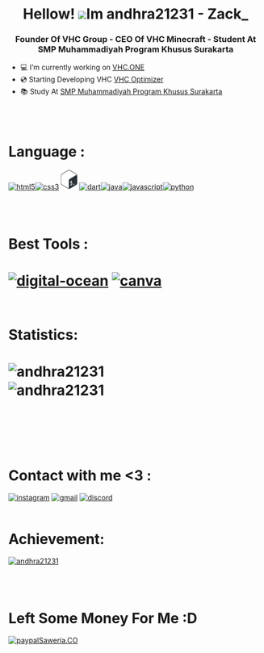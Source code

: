 <h1 align="center">Hellow! <img src="https://media.giphy.com/media/hvRJCLFzcasrR4ia7z/giphy.gif" width="25px">Im andhra21231 - Zack_</h1>
<h3 align="center">Founder Of VHC Group - CEO Of VHC Minecraft - Student At SMP Muhammadiyah Program Khusus Surakarta</h3>

 - 💻 I’m currently working on [VHC.ONE](https://developers.vhc.one)
 - 💿 Starting Developing VHC [VHC Optimizer](https://developers.vhc.one/optimizer)
 - 📚 Study At [SMP Muhammadiyah Program Khusus Surakarta](https://smp.muhpksolo.sch.id/)

<br><br>
<h1 align="left">Language : </h1>
<p align="left"> <a href="https://html.spec.whatwg.org/"><img src="https://raw.githubusercontent.com/abranhe/programming-languages-logos/master/src/html/html.svg" alt="html5" width="40" height="40"></a><a href="https://www.w3.org/TR/CSS/#css"><img src="https://raw.githubusercontent.com/detain/svg-logos/master/svg/css-3.svg" alt="css3" width="40" height="40"></a><a href="https://www.gnu.org/software/bash/"><img src="https://raw.githubusercontent.com/devicons/devicon/master/icons/bash/bash-plain.svg" alt="bash" width="40" height="40"></a><a href="https://dart.dev"><img src="https://raw.githubusercontent.com/AliasIO/wappalyzer/master/src/drivers/webextension/images/icons/Dart.svg" alt="dart" width="40" height="40"></a><a href="https://java.com"><img src="https://raw.githubusercontent.com/abranhe/programming-languages-logos/master/src/java/java.svg" alt="java" width="40" height="40"></a><a href="https://www.ecma-international.org/publications-and-standards/standards/ecma-262/"><img src="https://raw.githubusercontent.com/detain/svg-logos/master/svg/logo-javascript.svg" alt="javascript" width="40" height="40"></a><a href="https://python.org"><img src="https://raw.githubusercontent.com/abranhe/programming-languages-logos/master/src/python/python.svg" alt="python" width="40" height="40"></a></p>

<br><br>
<h1 align="left">Best Tools : <h1>
 <p align="left"><a href="https://m.do.co/c/e45aacc403b9"><img src="https://www.vectorlogo.zone/logos/digitalocean/digitalocean-icon.svg" alt="digital-ocean" width="40" height="40"></a> <a href="https://www.canva.com/join/hmc-mmg-myw"><img src="https://www.vectorlogo.zone/logos/canva/canva-icon.svg" alt="canva" width="40" height="40"></a>  
<br><br>
<h1 align="left">Statistics: <h1>
 <img align="left" src="https://github-readme-stats.vercel.app/api/top-langs?username=andhra21231&show_icons=true&locale=en&layout=compact" alt="andhra21231" /><br><img align="center" src="https://github-readme-stats.vercel.app/api?username=andhra21231&show_icons=true&locale=en" alt="andhra21231" />
 
<br><br>
<h1 align="left">Contact with me <3 : </h1>
 <p align="left"><a href="https://instagram.com/zack_quaryx"><img src="https://raw.githubusercontent.com/rdimascio/icons/master/icons/instagram.svg" alt="instagram" width="40" height="40"></a> <a href="mailto:andhra@muhpksolo.sch.id"><img src="https://raw.githubusercontent.com/gilbarbara/logos/master/logos/google-gmail.svg" alt="gmail" width="40" height="40"></a> <a href="https://vhc.one/discord"><img src="https://raw.githubusercontent.com/rdimascio/icons/master/icons/color/discord.svg" alt="discord" width="40" height="40"> </a>
<br><br>
<h1 align="left">Achievement: </h1>
  <p align="left"> <a href="https://github.com/andhra21231"><img src="https://github-profile-trophy.vercel.app/?username=andhra21231" alt="andhra21231" /></a> </p>
<br><br>
 <h1 align="left">Left Some Money For Me :D </h1>
  <p align="left"><a href="https://paypal.me/rainver"><img src="https://raw.githubusercontent.com/AliasIO/wappalyzer/master/src/drivers/webextension/images/icons/PayPal.svg" alt="paypal" width="40" height="40"></a><a href="https://saweria.co/vhcid">Saweria.CO</a>
